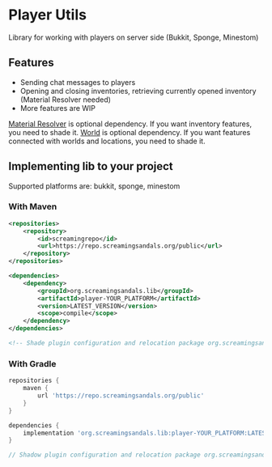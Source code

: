 # Player Utils
Library for working with players on server side (Bukkit, Sponge, Minestom)

## Features
* Sending chat messages to players
* Opening and closing inventories, retrieving currently opened inventory (Material Resolver needed)  
* More features are WIP

[Material Resolver](../material/README.md) is optional dependency. If you want inventory features, you need to shade it.
[World](../world/README.md) is optional dependency. If you want features connected with worlds and locations, you need to shade it.

## Implementing lib to your project

Supported platforms are: bukkit, sponge, minestom

### With Maven
```xml
<repositories>
    <repository>
        <id>screamingrepo</id>
        <url>https://repo.screamingsandals.org/public</url>
    </repository>
</repositories>

<dependencies>
    <dependency>
        <groupId>org.screamingsandals.lib</groupId>
        <artifactId>player-YOUR_PLATFORM</artifactId>
        <version>LATEST_VERSION</version>
        <scope>compile</scope>
    </dependency>
</dependencies>

<!-- Shade plugin configuration and relocation package org.screamingsandals.lib to your own package -->
```

### With Gradle

```groovy
repositories {
    maven { 
        url 'https://repo.screamingsandals.org/public' 
    }
}

dependencies {
    implementation 'org.screamingsandals.lib:player-YOUR_PLATFORM:LATEST_VERSION_HERE'
}

// Shadow plugin configuration and relocation package org.screamingsandals.lib to your own package
```



